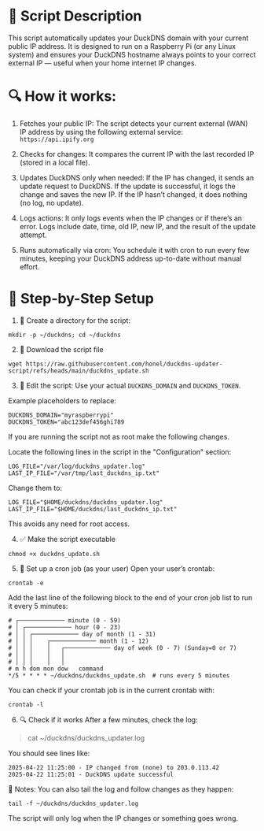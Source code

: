 # 📝 Script Description
This script automatically updates your DuckDNS domain with your current public IP address. It is designed to run on a Raspberry Pi (or any Linux system) and ensures your DuckDNS hostname always points to your correct external IP — useful when your home internet IP changes.

# 🔍 How it works:
1. Fetches your public IP:  The script detects your current external (WAN) IP address by using the following external service:
```https://api.ipify.org```

2. Checks for changes:
It compares the current IP with the last recorded IP (stored in a local file).

3. Updates DuckDNS only when needed:
If the IP has changed, it sends an update request to DuckDNS. If the update is successful, it logs the change and saves the new IP. If the IP hasn’t changed, it does nothing (no log, no update).

4. Logs actions: 
It only logs events when the IP changes or if there’s an error. Logs include date, time, old IP, new IP, and the result of the update attempt.

5. Runs automatically via cron: 
You schedule it with cron to run every few minutes, keeping your DuckDNS address up-to-date without manual effort.

# 🧰 Step-by-Step Setup
1. 📁 Create a directory for the script:
```
mkdir -p ~/duckdns; cd ~/duckdns
```

2. 📝 Download the script file
```
wget https://raw.githubusercontent.com/honel/duckdns-updater-script/refs/heads/main/duckdns_update.sh
```

3. 📂 Edit the script:
Use your actual `DUCKDNS_DOMAIN` and `DUCKDNS_TOKEN`.

Example placeholders to replace:
```
DUCKDNS_DOMAIN="myraspberrypi"
DUCKDNS_TOKEN="abc123def456ghi789
```
  
If you are running the script not as root make the following changes.

Locate the following lines in the script in the "Configuration" section:
```
LOG_FILE="/var/log/duckdns_updater.log"
LAST_IP_FILE="/var/tmp/last_duckdns_ip.txt"
```

Change them to:
```
LOG_FILE="$HOME/duckdns/duckdns_updater.log"
LAST_IP_FILE="$HOME/duckdns/last_duckdns_ip.txt"
```

This avoids any need for root access.

4. ✅ Make the script executable
```
chmod +x duckdns_update.sh
```

5. 🔁 Set up a cron job (as your user)
Open your user’s crontab:
```
crontab -e
```

Add the last line of the following block to the end of your cron job list to run it every 5 minutes:
```
# ┌───────────── minute (0 - 59)
# │ ┌───────────── hour (0 - 23)
# │ │ ┌───────────── day of month (1 - 31)
# │ │ │    ┌───────────── month (1 - 12)
# │ │ │    │   ┌───────────── day of week (0 - 7) (Sunday=0 or 7)
# │ │ │    │   │
# │ │ │    │   │
# m h dom mon dow   command
*/5 * * * * ~/duckdns/duckdns_update.sh  # runs every 5 minutes
```
You can check if your crontab job is in the current crontab with:
```
crontab -l
```

6. 🔍 Check if it works
After a few minutes, check the log:
> cat ~/duckdns/duckdns_updater.log

You should see lines like:
```
2025-04-22 11:25:00 - IP changed from (none) to 203.0.113.42
2025-04-22 11:25:01 - DuckDNS update successful
```

🧠 Notes:
You can also tail the log and follow changes as they happen:
```
tail -f ~/duckdns/duckdns_updater.log
```

The script will only log when the IP changes or something goes wrong.
